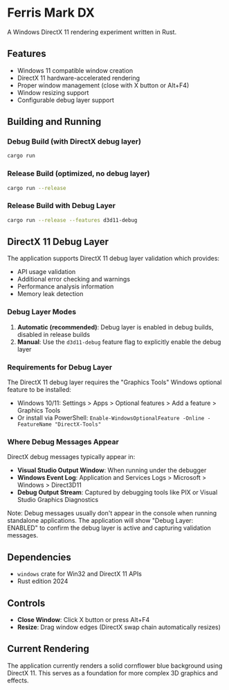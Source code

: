 # Ferris Mark DX

A Windows DirectX 11 rendering experiment written in Rust.

## Features

- Windows 11 compatible window creation
- DirectX 11 hardware-accelerated rendering
- Proper window management (close with X button or Alt+F4)
- Window resizing support
- Configurable debug layer support

## Building and Running

### Debug Build (with DirectX debug layer)
```bash
cargo run
```

### Release Build (optimized, no debug layer)
```bash
cargo run --release
```

### Release Build with Debug Layer
```bash
cargo run --release --features d3d11-debug
```

## DirectX 11 Debug Layer

The application supports DirectX 11 debug layer validation which provides:
- API usage validation
- Additional error checking and warnings
- Performance analysis information
- Memory leak detection

### Debug Layer Modes

1. **Automatic (recommended)**: Debug layer is enabled in debug builds, disabled in release builds
2. **Manual**: Use the `d3d11-debug` feature flag to explicitly enable the debug layer

### Requirements for Debug Layer

The DirectX 11 debug layer requires the "Graphics Tools" Windows optional feature to be installed:
- Windows 10/11: Settings > Apps > Optional features > Add a feature > Graphics Tools
- Or install via PowerShell: `Enable-WindowsOptionalFeature -Online -FeatureName "DirectX-Tools"`

### Where Debug Messages Appear

DirectX debug messages typically appear in:
- **Visual Studio Output Window**: When running under the debugger
- **Windows Event Log**: Application and Services Logs > Microsoft > Windows > Direct3D11
- **Debug Output Stream**: Captured by debugging tools like PIX or Visual Studio Graphics Diagnostics

Note: Debug messages usually don't appear in the console when running standalone applications. The application will show "Debug Layer: ENABLED" to confirm the debug layer is active and capturing validation messages.

## Dependencies

- `windows` crate for Win32 and DirectX 11 APIs
- Rust edition 2024

## Controls

- **Close Window**: Click X button or press Alt+F4
- **Resize**: Drag window edges (DirectX swap chain automatically resizes)

## Current Rendering

The application currently renders a solid cornflower blue background using DirectX 11. This serves as a foundation for more complex 3D graphics and effects.